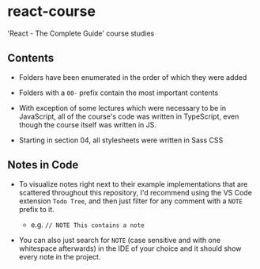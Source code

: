 # react-course

'React - The Complete Guide' course studies

## Contents

- Folders have been enumerated in the order of which they were added

- Folders with a `00-` prefix contain the most important contents

- With exception of some lectures which were necessary to be in JavaScript, all of the course's code was written in TypeScript, even though the course itself was written in JS.

- Starting in section 04, all stylesheets were written in Sass CSS

## Notes in Code

- To visualize notes right next to their example implementations that are scattered throughout this repository, I'd recommend using the VS Code extension `Todo Tree`, and then just filter for any comment with a `NOTE` prefix to it.

  - e.g. `// NOTE This contains a note`

- You can also just search for `NOTE` (case sensitive and with one whitespace afterwards) in the IDE of your choice and it should show every note in the project.
